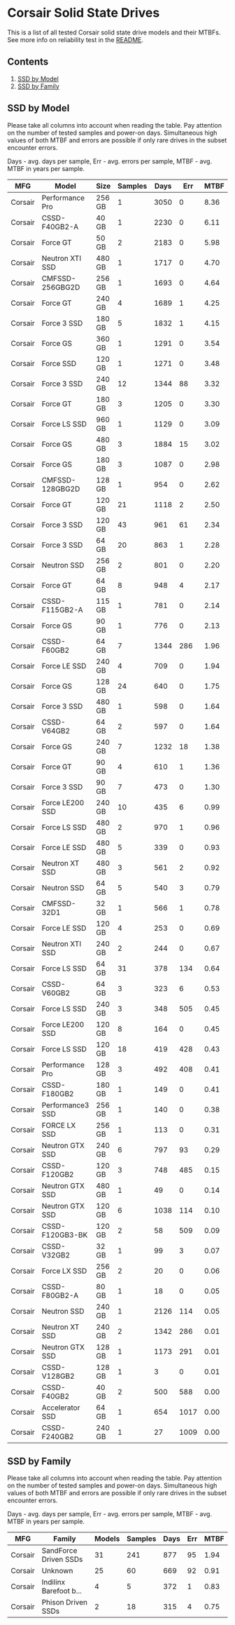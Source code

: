 Corsair Solid State Drives
==========================

This is a list of all tested Corsair solid state drive models and their MTBFs. See
more info on reliability test in the [README](https://github.com/linuxhw/SMART).

Contents
--------

1. [ SSD by Model  ](#ssd-by-model)
2. [ SSD by Family ](#ssd-by-family)

SSD by Model
------------

Please take all columns into account when reading the table. Pay attention on the
number of tested samples and power-on days. Simultaneous high values of both MTBF
and errors are possible if only rare drives in the subset encounter errors.

Days - avg. days per sample,
Err  - avg. errors per sample,
MTBF - avg. MTBF in years per sample.

| MFG       | Model              | Size   | Samples | Days  | Err   | MTBF |
|-----------|--------------------|--------|---------|-------|-------|------|
| Corsair   | Performance Pro    | 256 GB | 1       | 3050  | 0     | 8.36   |
| Corsair   | CSSD-F40GB2-A      | 40 GB  | 1       | 2230  | 0     | 6.11   |
| Corsair   | Force GT           | 50 GB  | 2       | 2183  | 0     | 5.98   |
| Corsair   | Neutron XTI SSD    | 480 GB | 1       | 1717  | 0     | 4.70   |
| Corsair   | CMFSSD-256GBG2D    | 256 GB | 1       | 1693  | 0     | 4.64   |
| Corsair   | Force GT           | 240 GB | 4       | 1689  | 1     | 4.25   |
| Corsair   | Force 3 SSD        | 180 GB | 5       | 1832  | 1     | 4.15   |
| Corsair   | Force GS           | 360 GB | 1       | 1291  | 0     | 3.54   |
| Corsair   | Force SSD          | 120 GB | 1       | 1271  | 0     | 3.48   |
| Corsair   | Force 3 SSD        | 240 GB | 12      | 1344  | 88    | 3.32   |
| Corsair   | Force GT           | 180 GB | 3       | 1205  | 0     | 3.30   |
| Corsair   | Force LS SSD       | 960 GB | 1       | 1129  | 0     | 3.09   |
| Corsair   | Force GS           | 480 GB | 3       | 1884  | 15    | 3.02   |
| Corsair   | Force GS           | 180 GB | 3       | 1087  | 0     | 2.98   |
| Corsair   | CMFSSD-128GBG2D    | 128 GB | 1       | 954   | 0     | 2.62   |
| Corsair   | Force GT           | 120 GB | 21      | 1118  | 2     | 2.50   |
| Corsair   | Force 3 SSD        | 120 GB | 43      | 961   | 61    | 2.34   |
| Corsair   | Force 3 SSD        | 64 GB  | 20      | 863   | 1     | 2.28   |
| Corsair   | Neutron SSD        | 256 GB | 2       | 801   | 0     | 2.20   |
| Corsair   | Force GT           | 64 GB  | 8       | 948   | 4     | 2.17   |
| Corsair   | CSSD-F115GB2-A     | 115 GB | 1       | 781   | 0     | 2.14   |
| Corsair   | Force GS           | 90 GB  | 1       | 776   | 0     | 2.13   |
| Corsair   | CSSD-F60GB2        | 64 GB  | 7       | 1344  | 286   | 1.96   |
| Corsair   | Force LE SSD       | 240 GB | 4       | 709   | 0     | 1.94   |
| Corsair   | Force GS           | 128 GB | 24      | 640   | 0     | 1.75   |
| Corsair   | Force 3 SSD        | 480 GB | 1       | 598   | 0     | 1.64   |
| Corsair   | CSSD-V64GB2        | 64 GB  | 2       | 597   | 0     | 1.64   |
| Corsair   | Force GS           | 240 GB | 7       | 1232  | 18    | 1.38   |
| Corsair   | Force GT           | 90 GB  | 4       | 610   | 1     | 1.36   |
| Corsair   | Force 3 SSD        | 90 GB  | 7       | 473   | 0     | 1.30   |
| Corsair   | Force LE200 SSD    | 240 GB | 10      | 435   | 6     | 0.99   |
| Corsair   | Force LS SSD       | 480 GB | 2       | 970   | 1     | 0.96   |
| Corsair   | Force LE SSD       | 480 GB | 5       | 339   | 0     | 0.93   |
| Corsair   | Neutron XT SSD     | 480 GB | 3       | 561   | 2     | 0.92   |
| Corsair   | Neutron SSD        | 64 GB  | 5       | 540   | 3     | 0.79   |
| Corsair   | CMFSSD-32D1        | 32 GB  | 1       | 566   | 1     | 0.78   |
| Corsair   | Force LE SSD       | 120 GB | 4       | 253   | 0     | 0.69   |
| Corsair   | Neutron XTI SSD    | 240 GB | 2       | 244   | 0     | 0.67   |
| Corsair   | Force LS SSD       | 64 GB  | 31      | 378   | 134   | 0.64   |
| Corsair   | CSSD-V60GB2        | 64 GB  | 3       | 323   | 6     | 0.53   |
| Corsair   | Force LS SSD       | 240 GB | 3       | 348   | 505   | 0.45   |
| Corsair   | Force LE200 SSD    | 120 GB | 8       | 164   | 0     | 0.45   |
| Corsair   | Force LS SSD       | 120 GB | 18      | 419   | 428   | 0.43   |
| Corsair   | Performance Pro    | 128 GB | 3       | 492   | 408   | 0.41   |
| Corsair   | CSSD-F180GB2       | 180 GB | 1       | 149   | 0     | 0.41   |
| Corsair   | Performance3 SSD   | 256 GB | 1       | 140   | 0     | 0.38   |
| Corsair   | FORCE LX SSD       | 256 GB | 1       | 113   | 0     | 0.31   |
| Corsair   | Neutron GTX SSD    | 240 GB | 6       | 797   | 93    | 0.29   |
| Corsair   | CSSD-F120GB2       | 120 GB | 3       | 748   | 485   | 0.15   |
| Corsair   | Neutron GTX SSD    | 480 GB | 1       | 49    | 0     | 0.14   |
| Corsair   | Neutron GTX SSD    | 120 GB | 6       | 1038  | 114   | 0.10   |
| Corsair   | CSSD-F120GB3-BK    | 120 GB | 2       | 58    | 509   | 0.09   |
| Corsair   | CSSD-V32GB2        | 32 GB  | 1       | 99    | 3     | 0.07   |
| Corsair   | Force LX SSD       | 256 GB | 2       | 20    | 0     | 0.06   |
| Corsair   | CSSD-F80GB2-A      | 80 GB  | 1       | 18    | 0     | 0.05   |
| Corsair   | Neutron SSD        | 240 GB | 1       | 2126  | 114   | 0.05   |
| Corsair   | Neutron XT SSD     | 240 GB | 2       | 1342  | 286   | 0.01   |
| Corsair   | Neutron GTX SSD    | 128 GB | 1       | 1173  | 291   | 0.01   |
| Corsair   | CSSD-V128GB2       | 128 GB | 1       | 3     | 0     | 0.01   |
| Corsair   | CSSD-F40GB2        | 40 GB  | 2       | 500   | 588   | 0.00   |
| Corsair   | Accelerator SSD    | 64 GB  | 1       | 654   | 1017  | 0.00   |
| Corsair   | CSSD-F240GB2       | 240 GB | 1       | 27    | 1009  | 0.00   |

SSD by Family
-------------

Please take all columns into account when reading the table. Pay attention on the
number of tested samples and power-on days. Simultaneous high values of both MTBF
and errors are possible if only rare drives in the subset encounter errors.

Days - avg. days per sample,
Err  - avg. errors per sample,
MTBF - avg. MTBF in years per sample.

| MFG       | Family                 | Models | Samples | Days  | Err   | MTBF |
|-----------|------------------------|--------|---------|-------|-------|------|
| Corsair   | SandForce Driven SSDs  | 31     | 241     | 877   | 95    | 1.94   |
| Corsair   | Unknown                | 25     | 60      | 669   | 92    | 0.91   |
| Corsair   | Indilinx Barefoot b... | 4      | 5       | 372   | 1     | 0.83   |
| Corsair   | Phison Driven SSDs     | 2      | 18      | 315   | 4     | 0.75   |
